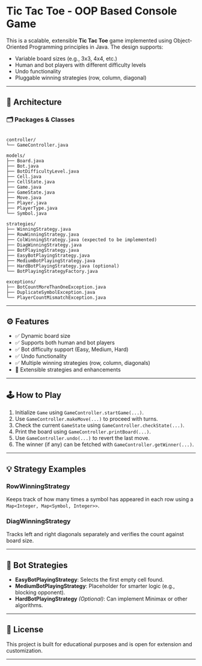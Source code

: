
# Tic Tac Toe - OOP Based Console Game

This is a scalable, extensible **Tic Tac Toe** game implemented using Object-Oriented Programming principles in Java. The design supports:

- Variable board sizes (e.g., 3x3, 4x4, etc.)
- Human and bot players with different difficulty levels
- Undo functionality
- Pluggable winning strategies (row, column, diagonal)

---

## 🧱 Architecture

### 🗂 Packages & Classes

```

controller/
└── GameController.java

models/
├── Board.java
├── Bot.java
├── BotDifficultyLevel.java
├── Cell.java
├── CellState.java
├── Game.java
├── GameState.java
├── Move.java
├── Player.java
├── PlayerType.java
└── Symbol.java

strategies/
├── WinningStrategy.java
├── RowWinningStrategy.java
├── ColWinningStrategy.java (expected to be implemented)
├── DiagWinningStrategy.java
├── BotPlayingStrategy.java
├── EasyBotPlayingStrategy.java
├── MediumBotPlayingStrategy.java
├── HardBotPlayingStrategy.java (optional)
└── BotPlayingStrategyFactory.java

exceptions/
├── BotCountMoreThanOneException.java
├── DuplicateSymbolException.java
└── PlayerCountMismatchException.java

```

---

## ⚙️ Features

- ✅ Dynamic board size
- ✅ Supports both human and bot players
- ✅ Bot difficulty support (Easy, Medium, Hard)
- ✅ Undo functionality
- ✅ Multiple winning strategies (row, column, diagonals)
- 🚧 Extensible strategies and enhancements

---

## 🕹️ How to Play

1. Initialize `Game` using `GameController.startGame(...)`.
2. Use `GameController.makeMove(...)` to proceed with turns.
3. Check the current `GameState` using `GameController.checkState(...)`.
4. Print the board using `GameController.printBoard(...)`.
5. Use `GameController.undo(...)` to revert the last move.
6. The winner (if any) can be fetched with `GameController.getWinner(...)`.

---

## 💡 Strategy Examples

### RowWinningStrategy
Keeps track of how many times a symbol has appeared in each row using a `Map<Integer, Map<Symbol, Integer>>`.

### DiagWinningStrategy
Tracks left and right diagonals separately and verifies the count against board size.

---

## 🤖 Bot Strategies

- **EasyBotPlayingStrategy**: Selects the first empty cell found.
- **MediumBotPlayingStrategy**: Placeholder for smarter logic (e.g., blocking opponent).
- **HardBotPlayingStrategy** *(Optional)*: Can implement Minimax or other algorithms.

---

## 📄 License

This project is built for educational purposes and is open for extension and customization.

---
